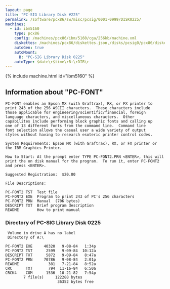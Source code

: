 ```yaml
---
layout: page
title: "PC-SIG Library Disk #225"
permalink: /software/pcx86/sw/misc/pcsig/0001-0999/DISK0225/
machines:
  - id: ibm5160
    type: pcx86
    config: /machines/pcx86/ibm/5160/cga/256kb/machine.xml
    diskettes: /machines/pcx86/diskettes.json,/disks/pcsig0/pcx86/diskettes.json
    autoGen: true
    autoMount:
      B: "PC-SIG Library Disk 0225"
    autoType: $date\r$time\rB:\rDIR\r
---
```


{% include machine.html id="ibm5160" %}

## Information about "PC-FONT"

    PC-FONT enables an Epson MX (with Graftrax), RX, or FX printer to
    print 243 of the 256 ASCII characters.  These characters include
    those applicable for engineering/scientific/financial, foreign
    language characters, and miscellaneous characters.  Other
    capabilites include performing block graphic fonts and calling up
    one of 13 different fonts from the command line.  Command line
    font selection allows the casual user a wide variety of output
    styles without having to research esoteric printer control codes.
    
    System Requirements: Epson MX (with Graftrax), RX, or FX printer or
    the IBM Graphics Printer.
    
    How to Start: At the prompt enter TYPE PC-FONT2.PRN <ENTER>, this will
    print the on disk manual for the program.  To run it, enter PC-FONT2
    and press <ENTER>.
    
    Suggested Registration:  $20.00
    
    File Descriptions:
    
    PC-FONT2 TST  Test file
    PC-FONT2 EXE  Program to print 243 of PC's 256 characters
    PC-FONT2 PRN  Manual  (70K bytes)
    DESCRIPT TXT  Brief program description
    README        How to print manual

### Directory of PC-SIG Library Disk 0225

     Volume in drive A has no label
     Directory of A:\

    PC-FONT2 EXE     40320   9-08-84   1:34p
    PC-FONT2 TST      2599   9-09-84  10:12a
    DESCRIPT TXT      5872   9-09-84   8:47a
    PC-FONT2 PRN     70786   9-08-84   2:01p
    README             381   7-21-84   8:52a
    CRC      TXT       794  11-16-84   6:50a
    CRCK4    COM      1536  10-21-82   7:54p
            7 file(s)     122288 bytes
                           36352 bytes free
